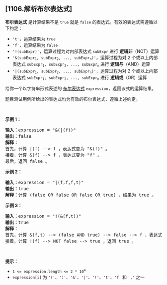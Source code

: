 ## [1106.解析布尔表达式]
<p><strong>布尔表达式</strong> 是计算结果不是 <code>true</code> 就是 <code>false</code> 的表达式。有效的表达式需遵循以下约定：</p>

<ul>
	<li><code>'t'</code>，运算结果为 <code>true</code></li>
	<li><code>'f'</code>，运算结果为 <code>false</code></li>
	<li><code>'!(subExpr)'</code>，运算过程为对内部表达式 <code>subExpr</code> 进行 <strong>逻辑非</strong>（NOT）运算</li>
	<li><code>'&amp;(subExpr<sub>1</sub>, subExpr<sub>2</sub>, ..., subExpr<sub>n</sub>)'</code>，运算过程为对 2 个或以上内部表达式 <code>subExpr<sub>1</sub>, subExpr<sub>2</sub>, ..., subExpr<sub>n</sub></code> 进行 <strong>逻辑与</strong>（AND）运算</li>
	<li><code>'|(subExpr<sub>1</sub>, subExpr<sub>2</sub>, ..., subExpr<sub>n</sub>)'</code>，运算过程为对 2 个或以上内部表达式 <code>subExpr<sub>1</sub>, subExpr<sub>2</sub>, ..., subExpr<sub>n</sub></code> 进行 <strong>逻辑或</strong>（OR）运算</li>
</ul>

<p>给你一个以字符串形式表述的&nbsp;<a href="https://baike.baidu.com/item/%E5%B8%83%E5%B0%94%E8%A1%A8%E8%BE%BE%E5%BC%8F/1574380?fr=aladdin" target="_blank">布尔表达式</a> <code>expression</code>，返回该式的运算结果。</p>

<p>题目测试用例所给出的表达式均为有效的布尔表达式，遵循上述约定。</p>

<p>&nbsp;</p>

<p><strong class="example">示例 1：</strong></p>

<pre>
<strong>输入：</strong>expression = "&amp;(|(f))"
<strong>输出：</strong>false
<strong>解释：</strong>
首先，计算 |(f) --&gt; f ，表达式变为 "&amp;(f)" 。
接着，计算 &amp;(f) --&gt; f ，表达式变为 "f" 。
最后，返回 false 。
</pre>

<p><strong class="example">示例 2：</strong></p>

<pre>
<strong>输入：</strong>expression = "|(f,f,f,t)"
<strong>输出：</strong>true
<strong>解释：</strong>计算 (false OR false OR false OR true) ，结果为 true 。
</pre>

<p><strong class="example">示例 3：</strong></p>

<pre>
<strong>输入：</strong>expression = "!(&amp;(f,t))"
<strong>输出：</strong>true
<strong>解释：</strong>
首先，计算 &amp;(f,t) --&gt; (false AND true) --&gt; false --&gt; f ，表达式变为 "!(f)" 。
接着，计算 !(f) --&gt; NOT false --&gt; true ，返回 true 。
</pre>

<p>&nbsp;</p>

<p><strong>提示：</strong></p>

<ul>
	<li><code>1 &lt;= expression.length &lt;= 2 * 10<sup>4</sup></code></li>
	<li><code>expression[i]</code> 为 <code>'('</code>、<code>')'</code>、<code>'&amp;'</code>、<code>'|'</code>、<code>'!'</code>、<code>'t'</code>、<code>'f'</code> 和 <code>','</code> 之一</li>
</ul>
